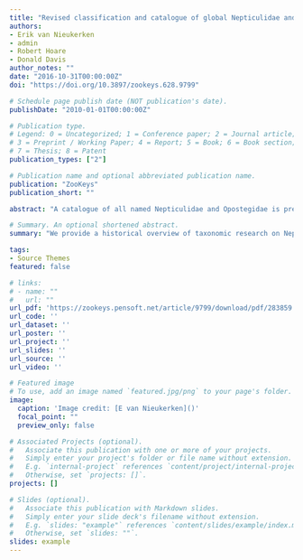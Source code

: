 ```yaml
---
title: "Revised classification and catalogue of global Nepticulidae and Opostegidae (Lepidoptera, Nepticuloidea)"
authors:
- Erik van Nieukerken
- admin
- Robert Hoare
- Donald Davis
author_notes: ""
date: "2016-10-31T00:00:00Z"
doi: "https://doi.org/10.3897/zookeys.628.9799"

# Schedule page publish date (NOT publication's date).
publishDate: "2010-01-01T00:00:00Z"

# Publication type.
# Legend: 0 = Uncategorized; 1 = Conference paper; 2 = Journal article;
# 3 = Preprint / Working Paper; 4 = Report; 5 = Book; 6 = Book section;
# 7 = Thesis; 8 = Patent
publication_types: ["2"]

# Publication name and optional abbreviated publication name.
publication: "ZooKeys"
publication_short: ""

abstract: "A catalogue of all named Nepticulidae and Opostegidae is presented, including fossil species. The cata- logue is simultaneously published online in the scratchpad http://nepticuloidea.info/ and in Catalogue of Life (http://www.catalogueoflife.org/col/details/database/id/172). We provide a historical overview of taxonomic research on Nepticuloidea and a brief ‘state of the art’. A DNA barcode dataset with 3205 barcodes is made public at the same time, providing DNA barcodes of ca. 779 species, of which 2563 are identified as belonging to 444 validly published species. We recognise 862 extant and 18 fossil species of Nepticulidae in 22 extant genera and the fossil form genus Stigmellites. We count 192 valid Opostegidae species in 7 genera, without fossils. We also list seven dubious Nepticulidae names that cannot be placed due to absent type material and poor descriptions, 18 unavailable names in Nepticulidae that cannot be placed and we also list the 33 names (including four fossils) that once were placed as Nepticulidae or Opostegidae but are now excluded. All synonyms and previous combinations are listed. The generic classification follows the Molecular phylogeny that is published almost simultaneously. Subfamilies and tribes are not recognised, Trifurculinae Scoble, 1983 is synonymised with Nepticulidae Stainton, 1854 and Opostegoidinae Kozlov, 1987 is synonymised with Opostegidae Meyrick, 1893. The status of Casanovula Hoare, 2013, Etainia Beirne, 1945, Fomoria Beirne, 1945, Glaucolepis Braun, 1917, Menurella Hoare, 2013, Muhabbetana Koçak & Kemal, 2007 and Zimmermannia Hering, 1940 is changed from subgenus to full genus, whereas two genera are considered synonyms again: Manoneura Davis, 1979, a synonym of Enteucha Meyrick, 1915 and Levarchama Beirne, 1945, a synonym of Trifurcula Zeller, 1848. We propose 87 new combinations in Nepticulidae and 10 in Opostegidae, largely due to the new classification, and re-examination of some species. We propose the following 37 new synonymies for species (35 in Nepticulidae, 2 in Opostegidae)"

# Summary. An optional shortened abstract.
summary: "We provide a historical overview of taxonomic research on Nepticuloidea and a brief ‘state of the art’. A DNA barcode dataset with 3205 barcodes is made public at the same time, providing DNA barcodes of ca. 779 species, of which 2563 are identified as belonging to 444 validly published species."

tags:
- Source Themes
featured: false

# links:
# - name: ""
#   url: ""
url_pdf: 'https://zookeys.pensoft.net/article/9799/download/pdf/283859'
url_code: ''
url_dataset: ''
url_poster: ''
url_project: ''
url_slides: ''
url_source: ''
url_video: ''

# Featured image
# To use, add an image named `featured.jpg/png` to your page's folder. 
image:
  caption: 'Image credit: [E van Nieukerken]()'
  focal_point: ""
  preview_only: false

# Associated Projects (optional).
#   Associate this publication with one or more of your projects.
#   Simply enter your project's folder or file name without extension.
#   E.g. `internal-project` references `content/project/internal-project/index.md`.
#   Otherwise, set `projects: []`.
projects: []

# Slides (optional).
#   Associate this publication with Markdown slides.
#   Simply enter your slide deck's filename without extension.
#   E.g. `slides: "example"` references `content/slides/example/index.md`.
#   Otherwise, set `slides: ""`.
slides: example
---
```

